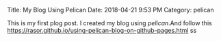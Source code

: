 Title: My Blog Using Pelican
Date: 2018-04-21 9:53 PM
Category: pelican


This is my first plog post. I created my blog using *pelican*.And follow this https://rasor.github.io/using-pelican-blog-on-github-pages.html
ss